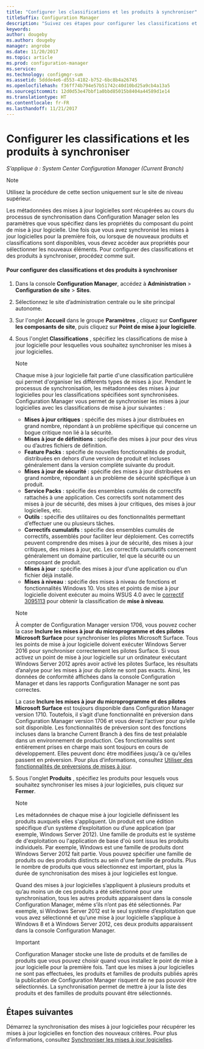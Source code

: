 ```yaml
---
title: "Configurer les classifications et les produits à synchroniser"
titleSuffix: Configuration Manager
description: "Suivez ces étapes pour configurer les classifications et les produits à synchroniser dans la console Configuration Manager."
keywords: 
author: dougeby
ms.author: dougeby
manager: angrobe
ms.date: 11/20/2017
ms.topic: article
ms.prod: configuration-manager
ms.service: 
ms.technology: configmgr-sum
ms.assetid: 5ddde4e6-d553-4182-b752-6bc8b4a26745
ms.openlocfilehash: f36ff74b794e57b51742c40d10bd25a9cb4a13a5
ms.sourcegitcommit: 12d0d53e47bbf1a0bbd85015b8404a44589d1e14
ms.translationtype: HT
ms.contentlocale: fr-FR
ms.lasthandoff: 11/21/2017
---
```

#  <a name="configure-classifications-and-products-to-synchronize"></a>Configurer les classifications et les produits à synchroniser  

*S’applique à : System Center Configuration Manager (Current Branch)*


> [!NOTE]  
>  Utilisez la procédure de cette section uniquement sur le site de niveau supérieur.  

 Les métadonnées des mises à jour logicielles sont récupérées au cours du processus de synchronisation dans Configuration Manager selon les paramètres que vous spécifiez dans les propriétés du composant du point de mise à jour logicielle. Une fois que vous avez synchronisé les mises à jour logicielles pour la première fois, ou lorsque de nouveaux produits et classifications sont disponibles, vous devez accéder aux propriétés pour sélectionner les nouveaux éléments. Pour configurer des classifications et des produits à synchroniser, procédez comme suit.  

#### <a name="to-configure-classifications-and-products-to-synchronize"></a>Pour configurer des classifications et des produits à synchroniser  

1.  Dans la console **Configuration Manager**, accédez à **Administration** > **Configuration de site** > **Sites**.

2. Sélectionnez le site d’administration centrale ou le site principal autonome.  

3.  Sur l'onglet **Accueil** dans le groupe **Paramètres** , cliquez sur **Configurer les composants de site**, puis cliquez sur **Point de mise à jour logicielle**.

4.  Sous l'onglet **Classifications** , spécifiez les classifications de mise à jour logicielle pour lesquelles vous souhaitez synchroniser les mises à jour logicielles.  

    > [!NOTE]  
    >  Chaque mise à jour logicielle fait partie d'une classification particulière qui permet d'organiser les différents types de mises à jour. Pendant le processus de synchronisation, les métadonnées des mises à jour logicielles pour les classifications spécifiées sont synchronisées. Configuration Manager vous permet de synchroniser les mises à jour logicielles avec les classifications de mise à jour suivantes :  
    >   
    > - **Mises à jour critiques** : spécifie des mises à jour distribuées en grand nombre, répondant à un problème spécifique qui concerne un bogue critique non lié à la sécurité.  
    > - **Mises à jour de définitions** : spécifie des mises à jour pour des virus ou d’autres fichiers de définition.  
    > - **Feature Packs** : spécifie de nouvelles fonctionnalités de produit, distribuées en dehors d’une version de produit et incluses généralement dans la version complète suivante du produit.  
    > - **Mises à jour de sécurité** : spécifie des mises à jour distribuées en grand nombre, répondant à un problème de sécurité spécifique à un produit.  
    > - **Service Packs** : spécifie des ensembles cumulés de correctifs rattachés à une application. Ces correctifs sont notamment des mises à jour de sécurité, des mises à jour critiques, des mises à jour logicielles, etc.  
    > - **Outils** : spécifie des utilitaires ou des fonctionnalités permettant d’effectuer une ou plusieurs tâches.  
    > - **Correctifs cumulatifs** : spécifie des ensembles cumulés de correctifs, assemblés pour faciliter leur déploiement. Ces correctifs peuvent comprendre des mises à jour de sécurité, des mises à jour critiques, des mises à jour, etc. Les correctifs cumulatifs concernent généralement un domaine particulier, tel que la sécurité ou un composant de produit.  
    > - **Mises à jour** : spécifie des mises à jour d’une application ou d’un fichier déjà installé.  
    > - **Mises à niveau** : spécifie des mises à niveau de fonctions et fonctionnalités Windows 10. Vos sites et points de mise à jour logicielle doivent exécuter au moins WSUS 4.0 avec le [correctif 3095113](https://support.microsoft.com/kb/3095113) pour obtenir la classification de **mise à niveau**.    
    >       

    > [!NOTE]    
    > À compter de Configuration Manager version 1706, vous pouvez cocher la case **Inclure les mises à jour du microprogramme et des pilotes Microsoft Surface** pour synchroniser les pilotes Microsoft Surface. Tous les points de mise à jour logicielle doivent exécuter Windows Server 2016 pour synchroniser correctement les pilotes Surface. Si vous activez un point de mise à jour logicielle sur un ordinateur exécutant Windows Server 2012 après avoir activé les pilotes Surface, les résultats d’analyse pour les mises à jour du pilote ne sont pas exacts. Ainsi, les données de conformité affichées dans la console Configuration Manager et dans les rapports Configuration Manager ne sont pas correctes.  
    > 
    > La case **Inclure les mises à jour du microprogramme et des pilotes Microsoft Surface** est toujours disponible dans Configuration Manager version 1710. Toutefois, il s’agit d’une fonctionnalité en préversion dans Configuration Manager version 1706 et vous devez l’activer pour qu’elle soit disponible. Les fonctionnalités de préversion sont des fonctions incluses dans la branche Current Branch à des fins de test préalable dans un environnement de production. Ces fonctionnalités sont entièrement prises en charge mais sont toujours en cours de développement. Elles peuvent donc être modifiées jusqu'à ce qu’elles passent en préversion. Pour plus d’informations, consultez [Utiliser des fonctionnalités de préversions de mises à jour](https://docs.microsoft.com/sccm/core/servers/manage/install-in-console-updates#bkmk_prerelease).

5.  Sous l'onglet **Produits** , spécifiez les produits pour lesquels vous souhaitez synchroniser les mises à jour logicielles, puis cliquez sur **Fermer**.  

    > [!NOTE]  
    >  Les métadonnées de chaque mise à jour logicielle définissent les produits auxquels elles s'appliquent. Un produit est une édition spécifique d’un système d’exploitation ou d’une application (par exemple, Windows Server 2012). Une famille de produits est le système de d'exploitation ou l'application de base d'où sont issus les produits individuels. Par exemple, Windows est une famille de produits dont Windows Server 2012 fait partie. Vous pouvez spécifier une famille de produits ou des produits distincts au sein d'une famille de produits. Plus le nombre de produits que vous sélectionnez est important, plus la durée de synchronisation des mises à jour logicielles est longue.  
    >   
    >  Quand des mises à jour logicielles s’appliquent à plusieurs produits et qu’au moins un de ces produits a été sélectionné pour une synchronisation, tous les autres produits apparaissent dans la console Configuration Manager, même s’ils n’ont pas été sélectionnés. Par exemple, si Windows Server 2012 est le seul système d’exploitation que vous avez sélectionné et qu’une mise à jour logicielle s’applique à Windows 8 et à Windows Server 2012, ces deux produits apparaissent dans la console Configuration Manager.  

    > [!IMPORTANT]  
    >  Configuration Manager stocke une liste de produits et de familles de produits que vous pouvez choisir quand vous installez le point de mise à jour logicielle pour la première fois. Tant que les mises à jour logicielles ne sont pas effectuées, les produits et familles de produits publiés après la publication de Configuration Manager risquent de ne pas pouvoir être sélectionnés. La synchronisation permet de mettre à jour la liste des produits et des familles de produits pouvant être sélectionnés.  

## <a name="next-steps"></a>Étapes suivantes
Démarrez la synchronisation des mises à jour logicielles pour récupérer les mises à jour logicielles en fonction des nouveaux critères. Pour plus d’informations, consultez [Synchroniser les mises à jour logicielles](synchronize-software-updates.md).
